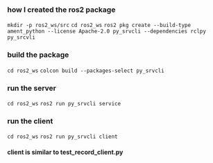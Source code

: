 ### how I created the ros2 package
`mkdir -p ros2_ws/src`
`cd ros2_ws`
`ros2 pkg create --build-type ament_python --license Apache-2.0 py_srvcli --dependencies rclpy py_srcvli`

### build the package
`cd ros2_ws`
`colcon build --packages-select py_srvcli`

### run the server
`cd ros2_ws`
`ros2 run py_srvcli service`

### run the client
`cd ros2_ws`
`ros2 run py_srvcli client`
#### client is similar to test_record_client.py
